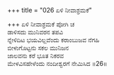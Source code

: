 +++
title = "026 ಏಳಿ ನೀವಾಶ್ರಮಕೆ"

+++
ಏಳಿ ನೀವಾಶ್ರಮಕೆ ಪೋಗಿ ಚ  
ಡಾಳಿಸದು ಮುನಿವರನ ತಪವಿ  
ನ್ನೇಳಿದಿಟ ಭಯವಿಲ್ಲವೆಂದು ಕರಾಂಬುಜವ ನೆಗಹಿ   
ಬೀಳುಗೊಟ್ಟನು ಸಕಲ ಮುನಿಜನ  
ಜಾಲವನು ಕರೆ ಭೂತ ನಿಕರವ  
ಮೇಳವಿಸಹೇಳೆಂದು ನಂದೀಶ್ವರಗೆ ನೇಮಿಸಿದ      ॥26॥